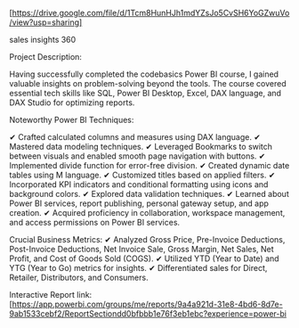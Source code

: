 [https://drive.google.com/file/d/1Tcm8HunHJh1mdYZsJo5CvSH6YoGZwuVo/view?usp=sharing]


sales insights 360

Project Description:

Having successfully completed the codebasics Power BI course, I gained valuable insights on problem-solving beyond the tools. The course covered essential tech skills like SQL, Power BI Desktop, Excel, DAX language, and DAX Studio for optimizing reports.

Noteworthy Power BI Techniques:

✔ Crafted calculated columns and measures using DAX language.
✔ Mastered data modeling techniques.
✔ Leveraged Bookmarks to switch between visuals and enabled smooth page navigation with buttons.
✔ Implemented divide function for error-free division.
✔ Created dynamic date tables using M language.
✔ Customized titles based on applied filters.
✔ Incorporated KPI indicators and conditional formatting using icons and background colors.
✔ Explored data validation techniques.
✔ Learned about Power BI services, report publishing, personal gateway setup, and app creation.
✔ Acquired proficiency in collaboration, workspace management, and access permissions on Power BI services.

Crucial Business Metrics:
✔ Analyzed Gross Price, Pre-Invoice Deductions, Post-Invoice Deductions, Net Invoice Sale, Gross Margin, Net Sales, Net Profit, and Cost of Goods Sold (COGS).
✔ Utilized YTD (Year to Date) and YTG (Year to Go) metrics for insights.
✔ Differentiated sales for Direct, Retailer, Distributors, and Consumers.


Interactive Report link:[https://app.powerbi.com/groups/me/reports/9a4a921d-31e8-4bd6-8d7e-9ab1533cebf2/ReportSectiondd0bfbbb1e76f3eb1ebc?experience=power-bi
